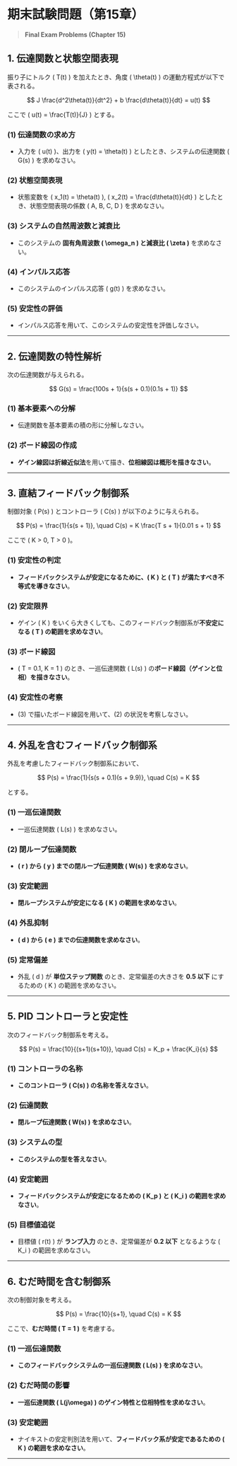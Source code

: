 # 期末試験問題（第15章）
> **Final Exam Problems (Chapter 15)**

## **1. 伝達関数と状態空間表現**
振り子にトルク \( T(t) \) を加えたとき、角度 \( \theta(t) \) の運動方程式が以下で表される。

$$
J \frac{d^2\theta(t)}{dt^2} + b \frac{d\theta(t)}{dt} = u(t)
$$

ここで \( u(t) = \frac{T(t)}{J} \) とする。

### **(1) 伝達関数の求め方**
- 入力を \( u(t) \)、出力を \( y(t) = \theta(t) \) としたとき、システムの伝達関数 \( G(s) \) を求めなさい。

### **(2) 状態空間表現**
- 状態変数を \( x_1(t) = \theta(t) \), \( x_2(t) = \frac{d\theta(t)}{dt} \) としたとき、状態空間表現の係数 \( A, B, C, D \) を求めなさい。

### **(3) システムの自然周波数と減衰比**
- このシステムの **固有角周波数 \( \omega_n \) と減衰比 \( \zeta \)** を求めなさい。

### **(4) インパルス応答**
- このシステムのインパルス応答 \( g(t) \) を求めなさい。

### **(5) 安定性の評価**
- インパルス応答を用いて、このシステムの安定性を評価しなさい。

---

## **2. 伝達関数の特性解析**
次の伝達関数が与えられる。

$$
G(s) = \frac{100s + 1}{s(s + 0.1)(0.1s + 1)}
$$

### **(1) 基本要素への分解**
- 伝達関数を基本要素の積の形に分解しなさい。

### **(2) ボード線図の作成**
- **ゲイン線図は折線近似法**を用いて描き、**位相線図は概形を描きなさい**。

---

## **3. 直結フィードバック制御系**
制御対象 \( P(s) \) とコントローラ \( C(s) \) が以下のように与えられる。

$$
P(s) = \frac{1}{s(s + 1)}, \quad C(s) = K \frac{T s + 1}{0.01 s + 1}
$$

ここで \( K > 0, T > 0 \)。

### **(1) 安定性の判定**
- **フィードバックシステムが安定になるために、\( K \) と \( T \) が満たすべき不等式を導きなさい**。

### **(2) 安定限界**
- ゲイン \( K \) をいくら大きくしても、このフィードバック制御系が**不安定になる \( T \) の範囲を求めなさい**。

### **(3) ボード線図**
- \( T = 0.1, K = 1 \) のとき、一巡伝達関数 \( L(s) \) の**ボード線図（ゲインと位相）を描きなさい**。

### **(4) 安定性の考察**
- (3) で描いたボード線図を用いて、(2) の状況を考察しなさい。

---

## **4. 外乱を含むフィードバック制御系**
外乱を考慮したフィードバック制御系において、

$$
P(s) = \frac{1}{s(s + 0.1)(s + 9.9)}, \quad C(s) = K
$$

とする。

### **(1) 一巡伝達関数**
- 一巡伝達関数 \( L(s) \) を求めなさい。

### **(2) 閉ループ伝達関数**
- **\( r \) から \( y \) までの閉ループ伝達関数 \( W(s) \) を求めなさい**。

### **(3) 安定範囲**
- **閉ループシステムが安定になる \( K \) の範囲を求めなさい**。

### **(4) 外乱抑制**
- **\( d \) から \( e \) までの伝達関数を求めなさい**。

### **(5) 定常偏差**
- 外乱 \( d \) が **単位ステップ関数** のとき、定常偏差の大きさを **0.5 以下** にするための \( K \) の範囲を求めなさい。

---

## **5. PID コントローラと安定性**
次のフィードバック制御系を考える。

$$
P(s) = \frac{10}{(s+1)(s+10)}, \quad C(s) = K_p + \frac{K_i}{s}
$$

### **(1) コントローラの名称**
- **このコントローラ \( C(s) \) の名称を答えなさい**。

### **(2) 伝達関数**
- **閉ループ伝達関数 \( W(s) \) を求めなさい**。

### **(3) システムの型**
- **このシステムの型を答えなさい**。

### **(4) 安定範囲**
- **フィードバックシステムが安定になるための \( K_p \) と \( K_i \) の範囲を求めなさい**。

### **(5) 目標値追従**
- 目標値 \( r(t) \) が **ランプ入力** のとき、定常偏差が **0.2 以下** となるような \( K_i \) の範囲を求めなさい。

---

## **6. むだ時間を含む制御系**
次の制御対象を考える。

$$
P(s) = \frac{10}{s+1}, \quad C(s) = K
$$

ここで、**むだ時間 \( T = 1 \)** を考慮する。

### **(1) 一巡伝達関数**
- **このフィードバックシステムの一巡伝達関数 \( L(s) \) を求めなさい**。

### **(2) むだ時間の影響**
- **一巡伝達関数 \( L(j\omega) \) のゲイン特性と位相特性を求めなさい**。

### **(3) 安定範囲**
- ナイキストの安定判別法を用いて、**フィードバック系が安定であるための \( K \) の範囲を求めなさい**。

---

